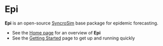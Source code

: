 # **Epi**

**Epi** is an open-source [SyncroSim](http://www.syncrosim.com) base package for epidemic forecasting. 

* See the [Home page](https://apexrms.github.io/epi/) for an overview of **Epi**
* See the [Getting Started](https://apexrms.github.io/epi/getting_started.html) page to get up and running quickly
